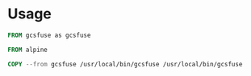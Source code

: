 # Usage

```Dockerfile
FROM gcsfuse as gcsfuse

FROM alpine

COPY --from gcsfuse /usr/local/bin/gcsfuse /usr/local/bin/gcsfuse
```

